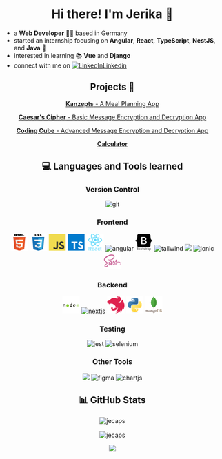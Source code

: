 <div align="center">
<h1 align="center">Hi there! I'm Jerika 👋</h1>

  <ul align="left">
    <li>a <strong>Web Developer</strong> 👩‍💻 based in Germany</li>
    <li>started an internship focusing on <strong>Angular</strong>, <strong>React</strong>, <strong>TypeScript</strong>, <strong>NestJS</strong>, and <strong>Java</strong> 🔧</li>
    <li>interested in learning 📚 <strong>Vue</strong> and <strong>Django</strong></li>
    <li>connect with me on <a href='https://www.linkedin.com/in/jekanz'><img width="16px" alt="LinkedIn" src="https://user-images.githubusercontent.com/75478893/207784158-3605d252-ed66-46c7-a8a1-f0f45fd9b344.svg">Linkedin</a></li>
  </ul>
  
  <h2>Projects 🔨</h2>
  <p><a href="https://github.com/jecaps/Kanzepts"><strong>Kanzepts</strong> - A Meal Planning App</a></p>
  <p><a href="https://github.com/jecaps/caesars-cipher"><strong>Caesar's Cipher</strong> - Basic Message Encryption and Decryption App</a></p>
  <p><a href="https://github.com/jecaps/coding-cube"><strong>Coding Cube</strong> - Advanced Message Encryption and Decryption App</a></p>
  <p><a href="https://github.com/jecaps/calculator"><strong>Calculator</strong></a></p>
  
  <h2>💻 Languages and Tools learned</h2>
  
  <h3>Version Control</h3>
  <img src="https://www.vectorlogo.zone/logos/git-scm/git-scm-icon.svg" alt="git" width="40" height="40"/>
  
  <h3>Frontend</h3>
  <img src="https://raw.githubusercontent.com/devicons/devicon/master/icons/html5/html5-original-wordmark.svg" alt="html5" width="40" height="40"/>
  <img src="https://raw.githubusercontent.com/devicons/devicon/master/icons/css3/css3-original-wordmark.svg" alt="css3" width="40" height="40"/>
  <img src="https://raw.githubusercontent.com/devicons/devicon/master/icons/javascript/javascript-original.svg" alt="javascript" width="40" height="40"/>
  <img src="https://raw.githubusercontent.com/devicons/devicon/master/icons/typescript/typescript-original.svg" alt="typescript" width="40" height="40"/>
  <img src="https://raw.githubusercontent.com/devicons/devicon/master/icons/react/react-original-wordmark.svg" alt="react" width="40" height="40"/>
  <img src="https://angular.io/assets/images/logos/angular/angular.svg" alt="angular" width="40" height="40"/> </a> 
  <img src="https://raw.githubusercontent.com/devicons/devicon/master/icons/bootstrap/bootstrap-plain-wordmark.svg" alt="bootstrap" width="40" height="40"/>
  <img src="https://www.vectorlogo.zone/logos/tailwindcss/tailwindcss-icon.svg" alt="tailwind" width="40" height="40"/>
  <img src="https://img.shields.io/badge/styled--components-DB7093?style=for-the-badge&logo=styled-components&logoColor=white" />
  <img src="https://upload.wikimedia.org/wikipedia/commons/d/d1/Ionic_Logo.svg" alt="ionic" width="40" height="40"/>
  <img src="https://raw.githubusercontent.com/devicons/devicon/master/icons/sass/sass-original.svg" alt="sass" width="40" height="40"/>
  
  <h3>Backend</h3>
  <img src="https://raw.githubusercontent.com/devicons/devicon/master/icons/nodejs/nodejs-original-wordmark.svg" alt="nodejs" width="40" height="40"/>
  <img src="https://cdn.worldvectorlogo.com/logos/nextjs-2.svg" alt="nextjs" width="40" height="40"/> 
  <img src="https://raw.githubusercontent.com/devicons/devicon/master/icons/nestjs/nestjs-plain.svg" alt="nestjs" width="40" height="40"/>
  <img src="https://raw.githubusercontent.com/devicons/devicon/master/icons/python/python-original.svg" alt="python" width="40" height="40"/>  
  <img src="https://raw.githubusercontent.com/devicons/devicon/master/icons/mongodb/mongodb-original-wordmark.svg" alt="mongodb" width="40" height="40"/> 

  <h3>Testing</h3>
  <img src="https://www.vectorlogo.zone/logos/jestjsio/jestjsio-icon.svg" alt="jest" width="40" height="40"/>
  <img src="https://raw.githubusercontent.com/detain/svg-logos/780f25886640cef088af994181646db2f6b1a3f8/svg/selenium-logo.svg" alt="selenium" width="40" height="40"/>

  <h3>Other Tools</h3>
  <img src="https://img.shields.io/badge/vercel-%23000000.svg?style=for-the-badge&logo=vercel&logoColor=white">
  <img src="https://www.vectorlogo.zone/logos/figma/figma-icon.svg" alt="figma" width="40" height="40"/>
  <img src="https://www.chartjs.org/media/logo-title.svg" alt="chartjs" width="40" height="40"/>  
  
  <h2>📊 GitHub Stats</h2>
  <p><img align="center" src="https://github-readme-stats.vercel.app/api/top-langs?username=jecaps&show_icons=true&locale=en&layout=compact" alt="jecaps" />   </p>

  <p><img align="center" src="https://github-readme-streak-stats.herokuapp.com/?user=jecaps&" alt="jecaps" /></p>
  
  <picture>
<source 
  srcset="https://github-readme-stats.vercel.app/api?username=jecaps&show_icons=true&theme=dark"
  media="(prefers-color-scheme: dark)"
/>
<source
  srcset="https://github-readme-stats.vercel.app/api?username=jecaps&show_icons=true"
  media="(prefers-color-scheme: light), (prefers-color-scheme: no-preference)"
/>
<img src="https://github-readme-stats.vercel.app/api?username=jecaps&show_icons=true" />
</picture>
</div>
